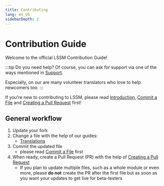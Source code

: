 ```yaml
---
title: Contributing
lang: en_US
sidebarDepth: 2
---
```


# Contribution Guide

Welcome to the official LSSM Contribution Guide!

:::tip Do you need help?
Of course, you can ask for support via one of the ways mentioned in [Support](./support.md).

Especially, on our <discord/> are many volunteer translators who love to help newcomers too.
:::

If you're new to contributing to LSSM, please read [Introduction][introduction], [Commit a File][commit] and [Creating a Pull Request][pr] first!

## General workflow

1. Update your fork
2. Change a file with the help of our guides:
   * [Translations](./contributing/translations.md)
3. Commit the updated file
   * please read [Commit a File][commit] first
4. When ready, create a Pull Request (PR) with the help of [Creating a Pull Request][pr]
   * If you plan to update multiple files, such as a whole module or even more, please **do not** create the PR after the first file but as soon as you want your updates to get live for beta-testers

[introduction]: ./contributing/introduction.md
[commit]: ./contributing/committing.md
[pr]: ./contributing/prs.md

